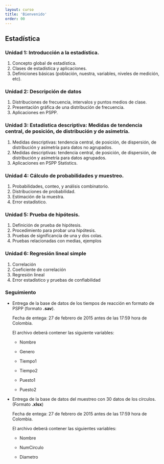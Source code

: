 ```yaml
---
layout: curso
title: 'Bienvenido'
order: 00
---
```


## Estadística

### Unidad 1: Introducción a la estadística.
 1. Concepto global de estadística.
 2. Clases de estadística y aplicaciones.
 3. Definiciones básicas (población, nuestra, variables, niveles de medición, etc).

### Unidad 2: Descripción de datos
 1. Distribuciones de frecuencia, intervalos y puntos medios de clase.
 2. Presentación gráfica de una distribución de frecuencia.
 3. Aplicaciones en PSPP.

### Unidad 3: Estadística descriptiva: Medidas de tendencia central, de posición, de distribución y de asimetría.
 1. Medidas descriptivas:   tendencia central, de posición, de dispersión, de distribución y asimetría para datos no agrupados.
 2. Medidas descriptivas:   tendencia central, de posición, de dispersión, de distribución y asimetría para datos  agrupados.
 3. Aplicaciones en PSPP Statistics.

### Unidad 4: Cálculo de probabilidades y muestreo.
 1. Probabilidades, conteo, y análisis combinatorio.
 2. Distribuciones de probabilidad.
 3. Estimación de la muestra.
 4. Error estadístico.

### Unidad 5: Prueba de hipótesis.
 1. Definición de prueba de hipótesis.
 2. Procedimiento para probar una hipótesis.
 3. Pruebas de significancia de una y dos colas.
 4. Pruebas relacionadas con medias, ejemplos

### Unidad 6: Regresión lineal simple
 1. Correlación
 2. Coeficiente de correlación
 3. Regresión lineal
 4. Error estadístico y pruebas de confiabilidad

### Seguimiento 

- Entrega de la base de datos de los tiempos de reacción en formato de PSPP (formato **.sav**).
     
  Fecha de entega: 27 de febrero de 2015 antes de las 17:59 hora de Colombia.

  El archivo deberá contener las siguiente variables:
  
  - Nombre
     
  - Genero
     
  - Tiempo1
     
  - Tiempo2
    
  - Puesto1
     
  - Puesto2
   
- Entrega de la base de datos del muestreo con 30 datos de los círculos. (Formato **.xlsx**)
  
  Fecha de entega: 27 de febrero de 2015 antes de las 17:59 hora de Colombia.

   El archivo deberá contener las siguientes variables:
   
  - Nombre
   
  - NumCirculo
    
  - Diametro
    
    
    
     

